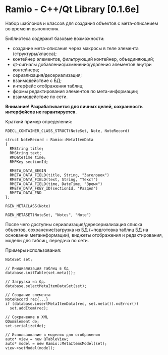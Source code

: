# Ramio - C++/Qt Library [0.1.6e]

Набор шаблонов и классов для создания объектов с мета-описанием во времени выполнения.

Библиотека содержит базовые возможности:
+ создание мета-описания через макросы в теле элемента (структуры/класса);
+ контейнер элементов, фильтрующий контейнер, объединяющий;
+ qt-сигналы добавления/изменения/удаления элементов внутри контейнера;
+ сериализация/десериализация;
+ взаимодействие с БД;
+ интерфейс отображения таблиц;
+ формы редактирования элементов по мета-информации;
+ взаимодействие по сети.

**Внимание! Разрабатывается для личных целей, сохранность интерфейсов не гарантируется.**

Краткий пример определения:

	RDECL_CONTAINER_CLASS_STRUCT(NoteSet, Note, NoteRecord)

	struct NoteRecord : Ramio::MetaItemData
	{
	  RMString title;
	  RMString text;
	  RMDateTime time;
	  RMPKey sectionId;

	  RMETA_DATA_BEGIN
	  RMETA_DATA_FIELD(title, String, "Заголовок")
	  RMETA_DATA_FIELD(text, String, "Текст")
	  RMETA_DATA_FIELD(time, DateTime, "Время")
	  RMETA_DATA_FKEY_ID(sectionId, "Раздел")
	  RMETA_DATA_END
	};

	RGEN_METACLASS(Note)

	RGEN_METASET(NoteSet, "Notes", "Note")

После чего доступны сериализация/дересериализация списка объектов,
сохранение/загрузка из БД (+подготовка таблиц БД на основании метаинформации), виджеты отображения и редактирования, модели для таблиц, передача по сети.

Примеры использования:

	NoteSet set;

	// Инициализация таблиц в бд
	database.initTable(set.meta());

	// Загрузка из бд.
	database.selectMetaItemDataSet(set);

	// Создание элемента
	NoteRecord rec{...}
	if (database.insertMetaItemData(rec, set.meta()).noError())
	  set.addItem(rec);

	// Сохранение в XML
	QDomElement de;
	set.serialize(de);

	// Использование в моделях для отображения
	auto* view = new QTableView;
	auto* model = new Ramio::MetaItemsModel(set);
	view->setModel(model);
